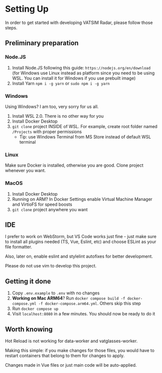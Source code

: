 # Setting Up

In order to get started with developing VATSIM Radar, please follow those steps. 

## Preliminary preparation

### Node.JS

1. Install Node.JS following this guide: `https://nodejs.org/en/download` (for Windows use Linux instead as platform since you need to be using WSL. You can install it for Windows if you use prebuilt image)
2. Install Yarn `npm i -g yarn` or `sudo npm i -g yarn`

### Windows

Using Windows? I am too, very sorry for us all.

1. Install WSL 2.0. There is no other way for you
2. Install Docker Desktop
3. `git clone` project INSIDE of WSL. For example, create root folder named `/Projects` with proper permissions
   - Tip: use Windows Terminal from MS Store instead of default WSL terminal

### Linux

Make sure Docker is installed, otherwise you are good. Clone project whenever you want.

### MacOS

1. Install Docker Desktop
2. Running on ARM? In Docker Settings enable Virtual Machine Manager and VirtioFS for speed boosts
3. `git clone` project anywhere you want

## IDE

I prefer to work on WebStorm, but VS Code works just fine - just make sure to install all plugins needed (TS, Vue, Eslint, etc) and choose ESLint as your file formatter.

Also, later on, enable eslint and stylelint autofixes for better development.

Please do not use vim to develop this project.

## Getting it done

1. Copy `.env.example` to `.env` with no changes
2. **Working on Mac ARM64**? Run `docker compose build -f docker-compose.yml -f docker-compose.arm64.yml`. Others skip this step
3. Run `docker compose up`
4. Visit `localhost:8080` in a few minutes. You should now be ready to do it

## Worth knowing

Hot Reload is not working for data-worker and vatglasses-worker. 

Making this simple: if you make changes for those files, you would have to restart containers that belong to them for changes to apply.

Changes made in Vue files or just main code will be auto-applied.
